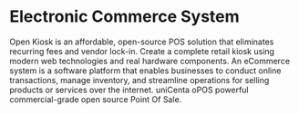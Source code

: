 # Electronic Commerce System

Open Kiosk is an affordable, open-source POS solution that eliminates recurring fees and vendor lock-in. Create a complete retail kiosk using modern web technologies and real hardware components. An eCommerce system is a software platform that enables businesses to conduct online transactions, manage inventory, and streamline operations for selling products or services over the internet. uniCenta oPOS powerful commercial-grade open source Point Of Sale.